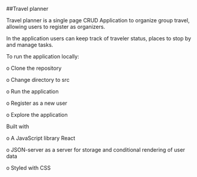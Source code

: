 ##Travel planner

Travel planner is a single page CRUD Application to organize group travel, allowing users to register as organizers. 

In the application users can keep track of traveler status, places to stop by and manage tasks.

To run the application locally:

o    Clone the repository

o    Change directory to src

o    Run the application

o    Register as a new user

o    Explore the application

Built with

o    A JavaScript library React

o    JSON-server as a server for storage and conditional rendering of user data

o    Styled with CSS
